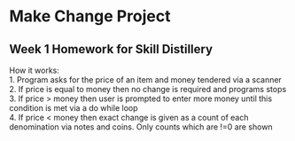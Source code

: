 # Make Change Project

## Week 1 Homework for Skill Distillery

How it works:  
	1. Program asks for the price of an item and money tendered via a scanner  
	2. If price is equal to money then no change is required and programs stops  
	3. If price > money then user is prompted to enter more money until this condition is met via a do while loop  
	4. If price < money then exact change is given as a count of each denomination via notes and coins. Only counts which are !=0 are shown   
	
